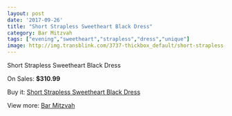 ```yaml
---
layout: post
date: '2017-09-26'
title: "Short Strapless Sweetheart Black Dress"
category: Bar Mitzvah
tags: ["evening","sweetheart","strapless","dress","unique"]
image: http://img.transblink.com/3737-thickbox_default/short-strapless-sweetheart-black-dress.jpg
---
```

Short Strapless Sweetheart Black Dress

On Sales: **$310.99**
<a href="https://www.transblink.com/en/bar-mitzvah/1187-short-strapless-sweetheart-black-dress.html"><amp-img layout="responsive" width="600" height="600" src="//img.transblink.com/3737-thickbox_default/short-strapless-sweetheart-black-dress.jpg" alt="Short Strapless Sweetheart Black Dress 0" /></a>
<a href="https://www.transblink.com/en/bar-mitzvah/1187-short-strapless-sweetheart-black-dress.html"><amp-img layout="responsive" width="600" height="600" src="//img.transblink.com/3739-thickbox_default/short-strapless-sweetheart-black-dress.jpg" alt="Short Strapless Sweetheart Black Dress 1" /></a>
<a href="https://www.transblink.com/en/bar-mitzvah/1187-short-strapless-sweetheart-black-dress.html"><amp-img layout="responsive" width="600" height="600" src="//img.transblink.com/3738-thickbox_default/short-strapless-sweetheart-black-dress.jpg" alt="Short Strapless Sweetheart Black Dress 2" /></a>

Buy it: [Short Strapless Sweetheart Black Dress](https://www.transblink.com/en/bar-mitzvah/1187-short-strapless-sweetheart-black-dress.html "Short Strapless Sweetheart Black Dress")

View more: [Bar Mitzvah](https://www.transblink.com/en/2-bar-mitzvah "Bar Mitzvah")